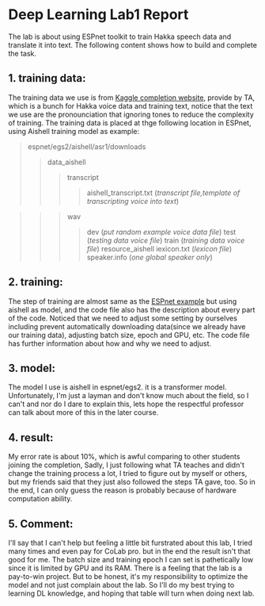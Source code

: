 # Deep Learning Lab1 Report
  The lab is about using ESPnet toolkit to train Hakka speech data and translate it into text.
The following content shows how to build and complete the task.

## 1. training data:
  The training data we use is from [Kaggle completion website](https://www.kaggle.com/competitions/espnet-taiwanese-asr1/data), provide by TA, which is a bunch for Hakka voice data and training text, notice that the text we use are the pronounciation that ignoring tones to reduce the complexity of training.
  The training data is placed at thge following location in ESPnet, using Aishell training model as example:

>espnet/egs2/aishell/asr1/downloads
>>data_aishell
>>>transcript
>>>>aishell_transcript.txt (_transcript file,template of transcripting voice into text_)

>>>wav
>>>>dev (_put random example voice data file_)
>>>>test (_testing data voice file_)
>>>>train (_training data voice file_)
>>resource_aishell
>>>iexicon.txt (_lexicon file_)
>>>speaker.info (_one global speaker only_)

## 2. training:
  The step of training are almost same as the [ESPnet example](https://github.com/espnet/espnet) but using aishell as model, and the code file also has the description about every part of the code. Noticed that we need to adjust some setting by ourselves including prevent automatically downloading data(since we already have our training data), adjusting batch size, epoch and GPU, etc. The code file has further information about how and why we need to adjust.
  
## 3. model:
  The model I use is aishell in espnet/egs2. it is a transformer model. Unfortunately, I'm just a layman and don't know much about the field, so I can't and nor do I dare to explain this, lets hope the respectful professor can talk about more of this in the later course.
  
## 4. result:
   My error rate is about 10%, which is awful comparing to other students joining the completion, Sadly, I just following what TA teaches and didn't change the training process a lot, I tried to figure out by myself or others, but my friends said that they just also followed the steps TA gave, too. So in the end, I can only guess the reason is probably because of hardware computation ability.
   
## 5. Comment:
  I'll say that I can't help but feeling a little bit furstrated about this lab, I tried many times and even pay for CoLab pro. but in the end the result isn't that good for me. The batch size and training epoch I can set is pathetically low since it is limited by GPU and its RAM. There is a feeling that the lab is a pay-to-win project. But to be honest, it's my responsibility to optimize the model and not just complain about the lab. So I'll do my best trying to learning DL knowledge, and hoping that table will turn when doing next lab.
